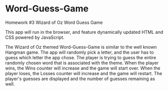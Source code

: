 # Word-Guess-Game
Homework #3 Wizard of Oz Word Guess Game

This app will run in the browser, and feature dynamically updated HTML and CSS powered by JavaScript.

The Wizard of Oz themed Word-Guess-Game is similar to the well known Hangman game.
The app will randomly pick a letter, and the user has to guess which letter the app chose.
The player is trying to guess the entire randomly chosen word that is associated with the theme.
When the player wins, the Wins counter will increase and the game will start over.
When the player loses, the Losses counter will increase and the game will restart.
The player's guesses are displayed and the number of guesses remaining as well.
